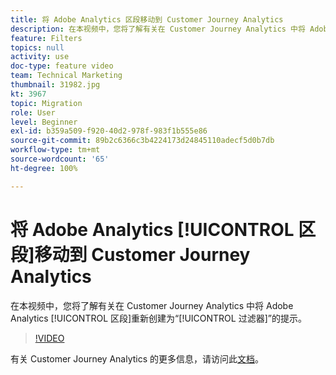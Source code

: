 ```yaml
---
title: 将 Adobe Analytics 区段移动到 Customer Journey Analytics
description: 在本视频中，您将了解有关在 Customer Journey Analytics 中将 Adobe Analytics 区段重新创建为“过滤器”的提示。
feature: Filters
topics: null
activity: use
doc-type: feature video
team: Technical Marketing
thumbnail: 31982.jpg
kt: 3967
topic: Migration
role: User
level: Beginner
exl-id: b359a509-f920-40d2-978f-983f1b555e86
source-git-commit: 89b2c6366c3b4224173d24845110adecf5d0b7db
workflow-type: tm+mt
source-wordcount: '65'
ht-degree: 100%

---
```


# 将 Adobe Analytics [!UICONTROL 区段]移动到 Customer Journey Analytics

在本视频中，您将了解有关在 Customer Journey Analytics 中将 Adobe Analytics [!UICONTROL 区段]重新创建为“[!UICONTROL 过滤器]”的提示。

>[!VIDEO](https://video.tv.adobe.com/v/31982/?quality=12&learn=on)

有关 Customer Journey Analytics 的更多信息，请访问此[文档](https://experienceleague.adobe.com/docs/analytics-platform/using/cja-landing.html)。
